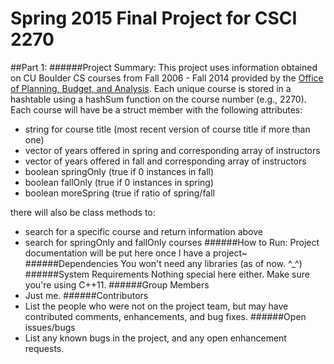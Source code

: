 # Spring 2015 Final Project for CSCI 2270 
##Part 1: 
######Project Summary:
This project uses information obtained on CU Boulder CS courses from Fall 2006 - Fall 2014 provided by the [Office of Planning, Budget, and Analysis](http://www.colorado.edu/pba/course/). Each unique course is stored in a hashtable using a hashSum function on the course number (e.g., 2270). Each course will have be a struct member with the following attributes:
+ string for course title (most recent version of course title if more than one)
+ vector of years offered in spring and corresponding array of instructors
+ vector of years offered in fall and corresponding array of instructors
+ boolean springOnly (true if 0 instances in fall)
+ boolean fallOnly (true if 0 instances in spring)
+ boolean moreSpring (true if ratio of spring/fall 


there will also be class methods to:
+ search for a specific course and return information above
+ search for springOnly and fallOnly courses
######How to Run:
Project documentation will be put here once I have a project~
######Dependencies
You won't need any libraries (as of now. ^_^)
######System	Requirements
Nothing special here either. Make sure you're using C++11.
######Group	Members
+ Just me. 
######Contributors
+ List the people who	were not on the	project	team,	but may	have contributed comments, enhancements, and	bug	fixes.
######Open	issues/bugs
+ List any known bugs in the project,	and any open enhancement requests.
